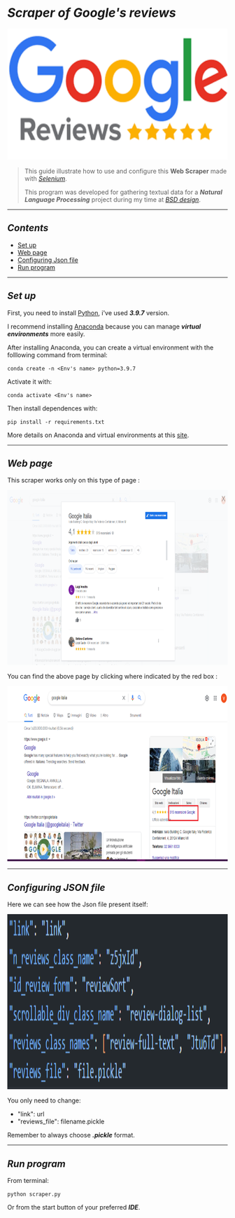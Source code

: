 # ***Scraper of Google's reviews***
<img src="data/img_doc/google_img.png" alt="Google review logo" style="height: 300px; width:1000px;"/>

>This guide illustrate how to use and configure this **Web Scraper** made with [*Selenium*](https://www.selenium.dev/).
> 
>This program was developed for gathering textual data for a ***Natural Language Processing*** project during my time at [*BSD design*](https://www.bsdesign.eu/).
---

## ***Contents***
- [Set up](#inst)
- [Web page](#use)
- [Configuring Json file](#conf)
- [Run program](#start)

---
<a id="inst"></a>
## ***Set up***
First, you need to install [Python](https://www.python.org/), i've used ***3.9.7*** version.

I recommend installing [Anaconda](https://www.anaconda.com/products/individual) because you can manage ***virtual environments*** more easily.

After installing Anaconda, you can create a virtual environment with the folllowing command from terminal:

    conda create -n <Env's name> python=3.9.7

Activate it with:

    conda activate <Env's name>

Then install dependences with:

    pip install -r requirements.txt

More details on Anaconda and virtual environments at this [site](https://www.geeksforgeeks.org/set-up-virtual-environment-for-python-using-anaconda/).

---
<a id="use"></a>
## ***Web page***

This scraper works only on this type of page :

<img src="data/img_doc/pagina_rev.png" alt="pagina reviews" style="height: 400px; width:1000px;"/>

You can find the above page by clicking where indicated by the red box :

<img src="data/img_doc/reviews.png" alt="home reviews" style="height: 400px; width:1000px;"/>


---
<a id="conf"></a>
## ***Configuring JSON file***
Here we can see how the Json file present itself:

<img src="data/img_doc/json_conf.png" alt="json file" style="height: 400px; width:1000px;"/>

You only need to change:
- "link": url
- "reviews_file": filename.pickle

Remember to always choose ***.pickle*** format.

---
<a id="start"></a>
## ***Run program***
From terminal:

    python scraper.py

Or from the start button of your preferred ***IDE***.



